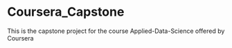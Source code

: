 # Coursera_Capstone
This is the capstone project for the course Applied-Data-Science offered by Coursera
